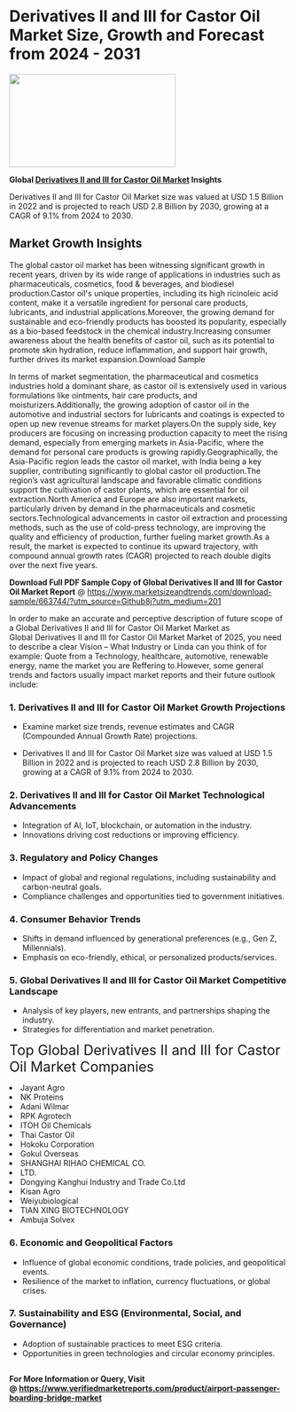 <H1>Derivatives II and III for Castor Oil Market Size, Growth and Forecast from 2024 - 2031</H1><img class="aligncenter size-medium wp-image-584254" src="https://thirdeyenews.in/wp-content/uploads/2024/09/Global-Market-Research-300x168.jpeg" alt="" width="300" height="168" /><p><strong>Global&nbsp;<a href="https://www.marketsizeandtrends.com/download-sample/663744/?utm_source=Github8j?utm_medium=201">Derivatives II and III for Castor Oil Market</a> Insights</strong></p><p>Derivatives II and III for Castor Oil Market size was valued at USD 1.5 Billion in 2022 and is projected to reach USD 2.8 Billion by 2030, growing at a CAGR of 9.1% from 2024 to 2030.</p><p><h2>Market Growth Insights</h2> <p>The global castor oil market has been witnessing significant growth in recent years, driven by its wide range of applications in industries such as pharmaceuticals, cosmetics, food & beverages, and biodiesel production.Castor oil's unique properties, including its high ricinoleic acid content, make it a versatile ingredient for personal care products, lubricants, and industrial applications.Moreover, the growing demand for sustainable and eco-friendly products has boosted its popularity, especially as a bio-based feedstock in the chemical industry.Increasing consumer awareness about the health benefits of castor oil, such as its potential to promote skin hydration, reduce inflammation, and support hair growth, further drives its market expansion.Download Sample</p> <p>In terms of market segmentation, the pharmaceutical and cosmetics industries hold a dominant share, as castor oil is extensively used in various formulations like ointments, hair care products, and moisturizers.Additionally, the growing adoption of castor oil in the automotive and industrial sectors for lubricants and coatings is expected to open up new revenue streams for market players.On the supply side, key producers are focusing on increasing production capacity to meet the rising demand, especially from emerging markets in Asia-Pacific, where the demand for personal care products is growing rapidly.Geographically, the Asia-Pacific region leads the castor oil market, with India being a key supplier, contributing significantly to global castor oil production.The region’s vast agricultural landscape and favorable climatic conditions support the cultivation of castor plants, which are essential for oil extraction.North America and Europe are also important markets, particularly driven by demand in the pharmaceuticals and cosmetic sectors.Technological advancements in castor oil extraction and processing methods, such as the use of cold-press technology, are improving the quality and efficiency of production, further fueling market growth.As a result, the market is expected to continue its upward trajectory, with compound annual growth rates (CAGR) projected to reach double digits over the next five years.</p><p><span class=""><strong>Download Full PDF Sample Copy of Global Derivatives II and III for Castor Oil Market Report</strong> @ <a href="https://www.marketsizeandtrends.com/download-sample/663744/?utm_source=Github8j?utm_medium=201" target="_blank">https://www.marketsizeandtrends.com/download-sample/663744/?utm_source=Github8j?utm_medium=201</a></span></p><p>In order to make an accurate and perceptive description of future scope of a Global&nbsp;Derivatives II and III for Castor Oil Market Market as Global&nbsp;Derivatives II and III for Castor Oil Market Market of 2025, you need to describe a clear Vision &ndash; What Industry or Linda can you think of for example: Quote from a Technology, healthcare, automotive, renewable energy, name the market you are Reffering to.However, some general trends and factors usually impact market reports and their future outlook include:</p><h3>1.&nbsp;<strong>Derivatives II and III for Castor Oil Market Growth Projections</strong></h3><ul><li>Examine market size trends, revenue estimates and CAGR (Compounded Annual Growth Rate) projections.</li><li><p>Derivatives II and III for Castor Oil Market size was valued at USD 1.5 Billion in 2022 and is projected to reach USD 2.8 Billion by 2030, growing at a CAGR of 9.1% from 2024 to 2030.</p></li></ul><h3>2.&nbsp;<strong>Derivatives II and III for Castor Oil Market Technological Advancements</strong></h3><ul><li>Integration of AI, IoT, blockchain, or automation in the industry.</li><li>Innovations driving cost reductions or improving efficiency.</li></ul><h3>3.&nbsp;<strong>Regulatory and Policy Changes</strong></h3><ul><li>Impact of global and regional regulations, including sustainability and carbon-neutral goals.</li><li>Compliance challenges and opportunities tied to government initiatives.</li></ul><h3>4.&nbsp;<strong>Consumer Behavior Trends</strong></h3><ul><li>Shifts in demand influenced by generational preferences (e.g., Gen Z, Millennials).</li><li>Emphasis on eco-friendly, ethical, or personalized products/services.</li></ul><h3>5.&nbsp;<strong>Global Derivatives II and III for Castor Oil Market Competitive Landscape</strong></h3><ul><li>Analysis of key players, new entrants, and partnerships shaping the industry.</li><li>Strategies for differentiation and market penetration.</li></ul><p data-pm-slice="1 1 []"><span style="color: inherit; font-family: inherit; font-size: 25px;">Top Global Derivatives II and III for Castor Oil Market Companies</span></p><div class="" data-test-id=""><p><li>Jayant Agro</li><li> NK Proteins</li><li> Adani Wilmar</li><li> RPK Agrotech</li><li> ITOH Oil Chemicals</li><li> Thai Castor Oil</li><li> Hokoku Corporation</li><li> Gokul Overseas</li><li> SHANGHAI RIHAO CHEMICAL CO.</li><li>LTD.</li><li> Dongying Kanghui Industry and Trade Co.Ltd</li><li> Kisan Agro</li><li> Weiyubiological</li><li> TIAN XING BIOTECHNOLOGY</li><li> Ambuja Solvex</li></p></div><h3>6.&nbsp;<strong>Economic and Geopolitical Factors</strong></h3><ul><li>Influence of global economic conditions, trade policies, and geopolitical events.</li><li>Resilience of the market to inflation, currency fluctuations, or global crises.</li></ul><h3>7.&nbsp;<strong>Sustainability and ESG (Environmental, Social, and Governance)</strong></h3><ul><li>Adoption of sustainable practices to meet ESG criteria.</li><li>Opportunities in green technologies and circular economy principles.</li></ul><h2><strong style="font-size: 14px;">For More Information or Query, Visit @&nbsp;</strong><a style="background-color: #ffffff; font-size: 14px;" href="https://www.marketsizeandtrends.com/report/derivatives-ii-and-iii-for-castor-oil-market/" target="_blank">https://www.verifiedmarketreports.com/product/airport-passenger-boarding-bridge-market</a></h2>